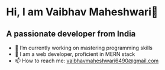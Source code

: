 
  # Hi, I am Vaibhav Maheshwari👋  
  ## A passionate developer from India
 
- 🔭 I’m currently working on mastering programming skills
- 🌱 I am a web developer, proficient in MERN stack
- 📫 How to reach me: vaibhavmaheshwari6490@gmail.com

 

 </div>
</div>
